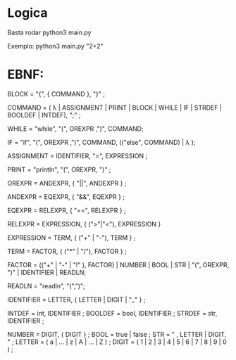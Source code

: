 # Logica

Basta rodar python3 main.py <string da operacao>
 
Exemplo: python3 main.py "2+2"

# EBNF: 

BLOCK = "{", { COMMAND }, "}" ; 

COMMAND = ( λ | ASSIGNMENT | PRINT | BLOCK | WHILE | IF | STRDEF | BOOLDEF | INTDEF), ";" ; 

WHILE = "while", "(", OREXPR ,")", COMMAND;

IF = "if", "(", OREXPR ,")", COMMAND, (("else", COMMAND) | λ );

ASSIGNMENT = IDENTIFIER, "=", EXPRESSION ; 

PRINT = "println", "(", OREXPR, ")" ; 

OREXPR = ANDEXPR, { "||", ANDEXPR } ;

ANDEXPR = EQEXPR, { "&&", EQEXPR } ;

EQEXPR = RELEXPR, { "==", RELEXPR } ;

RELEXPR = EXPRESSION, { (">"|"<"),  EXPRESSION }

EXPRESSION = TERM, { ("+" | "-"), TERM } ; 

TERM = FACTOR, { ("*" | "/"), FACTOR } ; 

FACTOR = (("+" | "-" | "!" ), FACTOR) | NUMBER | BOOL | STR | "(", OREXPR,  ")" | IDENTIFIER | READLN;

READLN = "readln", "(",")";

IDENTIFIER = LETTER, { LETTER | DIGIT | "_" } ; 

INTDEF = int, IDENTIFIER ;
BOOLDEF = bool, IDENTIFIER ;
STRDEF = str, IDENTIFIER ;

NUMBER = DIGIT, { DIGIT } ; 
BOOL = true | false ; 
STR = " , LETTER | DIGIT, " ; 
LETTER = ( a | ... | z | A | ... | Z ) ; 
DIGIT = ( 1 | 2 | 3 | 4 | 5 | 6 | 7 | 8 | 9 | 0 ) ;
